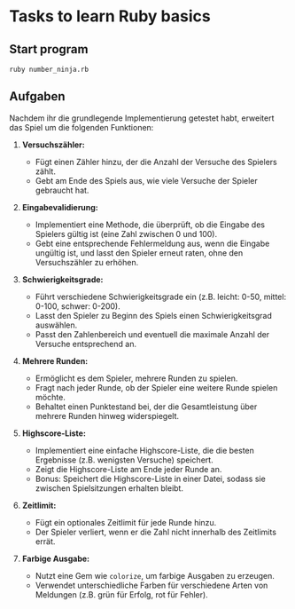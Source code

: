# Tasks to learn Ruby basics

## Start program

``ruby number_ninja.rb``

## Aufgaben

Nachdem ihr die grundlegende Implementierung getestet habt, erweitert das Spiel um die folgenden Funktionen:

1. **Versuchszähler:**
   - Fügt einen Zähler hinzu, der die Anzahl der Versuche des Spielers zählt.
   - Gebt am Ende des Spiels aus, wie viele Versuche der Spieler gebraucht hat.

2. **Eingabevalidierung:**
   - Implementiert eine Methode, die überprüft, ob die Eingabe des Spielers gültig ist (eine Zahl zwischen 0 und 100).
   - Gebt eine entsprechende Fehlermeldung aus, wenn die Eingabe ungültig ist, und lasst den Spieler erneut raten, ohne den Versuchszähler zu erhöhen.

3. **Schwierigkeitsgrade:**
   - Führt verschiedene Schwierigkeitsgrade ein (z.B. leicht: 0-50, mittel: 0-100, schwer: 0-200).
   - Lasst den Spieler zu Beginn des Spiels einen Schwierigkeitsgrad auswählen.
   - Passt den Zahlenbereich und eventuell die maximale Anzahl der Versuche entsprechend an.

4. **Mehrere Runden:**
   - Ermöglicht es dem Spieler, mehrere Runden zu spielen.
   - Fragt nach jeder Runde, ob der Spieler eine weitere Runde spielen möchte.
   - Behaltet einen Punktestand bei, der die Gesamtleistung über mehrere Runden hinweg widerspiegelt.

5. **Highscore-Liste:**
   - Implementiert eine einfache Highscore-Liste, die die besten Ergebnisse (z.B. wenigsten Versuche) speichert.
   - Zeigt die Highscore-Liste am Ende jeder Runde an.
   - Bonus: Speichert die Highscore-Liste in einer Datei, sodass sie zwischen Spielsitzungen erhalten bleibt.

6. **Zeitlimit:**
   - Fügt ein optionales Zeitlimit für jede Runde hinzu.
   - Der Spieler verliert, wenn er die Zahl nicht innerhalb des Zeitlimits errät.

7. **Farbige Ausgabe:**
   - Nutzt eine Gem wie `colorize`, um farbige Ausgaben zu erzeugen.
   - Verwendet unterschiedliche Farben für verschiedene Arten von Meldungen (z.B. grün für Erfolg, rot für Fehler).